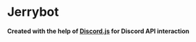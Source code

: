 # Jerrybot
**Created with the help of [Discord.js](https://discord.js.org) for Discord API interaction**

